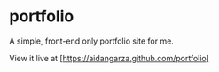# portfolio
A simple, front-end only portfolio site for me.

View it live at [https://aidangarza.github.com/portfolio]
